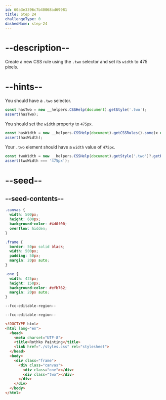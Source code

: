 ```yaml
---
id: 60a3e3396c7b40068ad69981
title: Step 24
challengeType: 0
dashedName: step-24
---
```


# --description--

Create a new CSS rule using the `.two` selector and set its `width` to 475 pixels.

# --hints--

You should have a `.two` selector.

```js
const hasTwo = new __helpers.CSSHelp(document).getStyle('.two');
assert(hasTwo);
```

You should set the `width` property to `475px`.

```js
const hasWidth = new __helpers.CSSHelp(document).getCSSRules().some(x => x.style.width === '475px');
assert(hasWidth);
```

Your `.two` element should have a `width` value of `475px`.

```js
const twoWidth = new __helpers.CSSHelp(document).getStyle('.two')?.getPropertyValue('width');
assert(twoWidth === '475px');
```

# --seed--

## --seed-contents--

```css
.canvas {
  width: 500px;
  height: 600px;
  background-color: #4d0f00;
  overflow: hidden;
}

.frame {
  border: 50px solid black;
  width: 500px;
  padding: 50px;
  margin: 20px auto;
}

.one {
  width: 425px;
  height: 150px;
  background-color: #efb762;
  margin: 20px auto;
}

--fcc-editable-region--

--fcc-editable-region--

```

```html
<!DOCTYPE html>
<html lang="en">
  <head>
    <meta charset="UTF-8">
    <title>Rothko Painting</title>
    <link href="./styles.css" rel="stylesheet">
  </head>
  <body>
    <div class="frame">
      <div class="canvas">
        <div class="one"></div>
        <div class="two"></div>
      </div>
    </div>
  </body>
</html>
```
